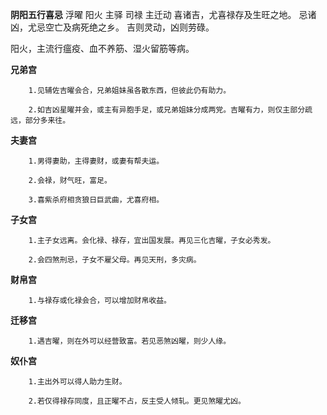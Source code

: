 **阴阳五行喜忌**
浮曜 阳火 主驿 司禄 主迁动
喜诸吉，尤喜禄存及生旺之地。
忌诸凶，尤忌空亡及病死绝之乡。
吉则灵动，凶则劳碌。

阳火，主流行瘟疫、血不养筋、湿火留筋等病。

**兄弟宫**
```
    1.见辅佐吉曜会合，兄弟姐妹虽各散东西，但彼此仍有助力。

    2.如吉凶星曜并会，或主有异胞手足，或兄弟姐妹分成两党。吉曜有力，则仅主部分疏远，部分多来往。
```

**夫妻宫**
```
    1.男得妻助，主得妻财，或妻有帮夫运。

    2.会禄，财气旺，富足。

    3.喜紫杀府相贪狼日巨武曲，尤喜府相。
```

**子女宫**
```
    1.主子女远离。会化禄、禄存，宜出国发展。再见三化吉曜，子女必秀发。

    2.会四煞刑忌，子女不雇父母。再见天刑，多灾病。
```

**财帛宫**
```
    1.与禄存或化禄会合，可以增加财帛收益。
```

**迁移宫**
```
    1.遇吉曜，则在外可以经营致富。若见恶煞凶曜，则少人缘。
```

**奴仆宫**
```
    1.主出外可以得人助力生财。

    2.若仅得禄存同度，且正曜不占，反主受人倾轧。更见煞曜尤凶。
```